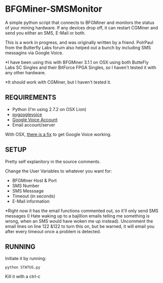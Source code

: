 BFGMiner-SMSMonitor
===================

A simple python script that connects to BFGMiner and monitors the status of your mining hardware.  If any devices drop off, it can restart CGMiner and send you either an SMS, E-Mail or both.

This is a work in progress, and was originally written by a friend.  PolrPaul from the Butterfly Labs forum also helped out a bunch by including SMS messagins via Google Voice.

*I have been using this with BFGMiner 3.1.1 on OSX using both ButteFly Labs SC Singles and their BitForce FPGA Singles, so I haven't tested it with any other hardware.

*It should work with CGMiner, but I haven't tested it.


REQUIREMENTS
------------

* Python (I'm using 2.7.2 on OSX Lion)
* [pygooglevoice](https://code.google.com/p/pygooglevoice/)
* [Google Voice Account](http://voice.google.com)
* Email account/server

With OSX, [there is a fix](https://code.google.com/r/bwpayne-pygooglevoice-auth-fix/source/checkout) to get Google Voice working.

SETUP
-----

Pretty self explanitory in the source comments.

Change the User Variables to whatever you want for:

* BFGMiner Host & Port
* SMS Number
* SMS Messsage
* Timeout (in seconds)
* E-Mail information

*Right now it has the email functions commented out, so it'll only send SMS messages (I Hate waking up to a bajillion emails telling me something is wrong, when an SMS would have woken me up instead).  Uncomment the email lines on line 122 &122 to turn this on, but be warned, it will email you after every timeout once a problem is detected.


RUNNING
-------

Initiate it by running:

    python STATUS.py

Kill it with a ctrl-c
